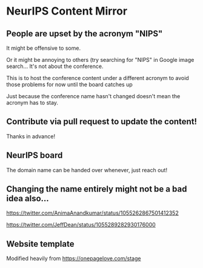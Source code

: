 # NeurIPS Content Mirror

## People are upset by the acronym "NIPS"

It might be offensive to some.

Or it might be annoying to others (try searching for "NIPS" in Google image search... It's not about the conference.

This is to host the conference content under a different acronym to avoid those problems for now until the board catches up

Just because the conference name hasn't changed doesn't mean the acronym has to stay.


## Contribute via pull request to update the content!

Thanks in advance!


## NeurIPS board

The domain name can be handed over whenever, just reach out!


## Changing the name entirely might not be a bad idea also...

https://twitter.com/AnimaAnandkumar/status/1055262867501412352

https://twitter.com/JeffDean/status/1055289282930176000


## Website template

Modified heavily from https://onepagelove.com/stage
